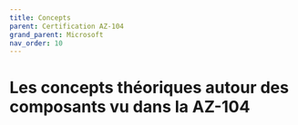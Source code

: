 ```yaml
---
title: Concepts
parent: Certification AZ-104
grand_parent: Microsoft
nav_order: 10
---
```


# Les concepts théoriques autour des composants vu dans la AZ-104

